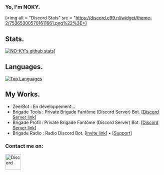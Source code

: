 ### Yo, I'm NOKY.

[<img alt = "Discord Stats" src = "https://discord.c99.nl/widget/theme-2/753653005701611661.png%22%3E>]

## Stats.

[![NO-KY's github stats](https://github-readme-stats.vercel.app/api?username=NO-KY&show_icons=true&theme=midnight-purple&count_private=false)](https://github.com/NO-KY)]

## Languages.

<p>
    <a href="http://www.open-std.org/jtc1/sc22/wg14/%22%3E<img alt="JavaScript" src="https://img.shields.io/badge/-JavaScript-f0db4f?logo=JavaScript&logoColor=white" /></a>
</p>

[![Top Languages](https://github-readme-stats.vercel.app/api/top-langs/?username=NO-KY&layout=compact&theme=midnight-purple)](https://github.com/NO-KY)

## My Works.

- ZeerBot : En développement...
- Brigade Tools : Private Brigade Fantôme (Discord Server) Bot. [[Discord Server link](https://discord.gg/geFX6ZvuGC)]
- Brigade Profil : Private Brigade Fantôme (Discord Server) Bot. [[Discord Server link](https://discord.gg/geFX6ZvuGC)]
- Brigade Radio : Radio Discord Bot. [[Invite link](https://discord.com/api/oauth2/authorize?client_id=859644153461997608&permissions=2213865792&scope=bot)] • [[Support](https://discord.gg/geFX6ZvuGC)]

### Contact me on:

[<img width = "50px" src="https://cdn4.iconfinder.com/data/icons/logos-and-brands/512/91_Discord_logo_logos-512.png" alt="Discord"/>](https://discord.gg/geFX6ZvuGC)
